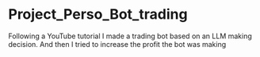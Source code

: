 # Project_Perso_Bot_trading
Following a YouTube tutorial I made a trading bot based on an LLM making decision. And then I tried to increase the profit the bot was making
